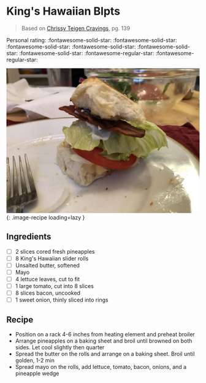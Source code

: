<!-- Needs Manual Review -->

# King's Hawaiian Blpts

> Based on [Chrissy Teigen Cravings], pg. 139

  [Chrissy Teigen Cravings]: https://www.penguinrandomhouse.com/books/252973/cravings-by-chrissy-teigen-with-adeena-sussman/

<!-- {cts} rating=3; (User can specify rating on scale of 1-5) -->
Personal rating: :fontawesome-solid-star: :fontawesome-solid-star: :fontawesome-solid-star: :fontawesome-solid-star: :fontawesome-solid-star: :fontawesome-solid-star: :fontawesome-regular-star: :fontawesome-regular-star:
<!-- {cte} -->

<!-- {cts} name_image=kings_hawaiian_blpts.jpeg; (User can specify image name) -->
![kings_hawaiian_blpts.jpeg](./kings_hawaiian_blpts.jpeg){: .image-recipe loading=lazy }
<!-- {cte} -->

## Ingredients

* [ ] 2 slices cored fresh pineapples
* [ ] 8 King's Hawaiian slider rolls
* [ ] Unsalted butter, softened
* [ ] Mayo
* [ ] 4 lettuce leaves, cut to fit
* [ ] 1 large tomato, cut into 8 slices
* [ ] 8 slices bacon, uncooked
* [ ] 1 sweet onion, thinly sliced into rings

## Recipe

* Position on a rack 4-6 inches from heating element and preheat broiler
* Arrange pineapples on a baking sheet and broil until browned on both sides. Let cool slightly then quarter
* Spread the butter on the rolls and arrange on a baking sheet. Broil until golden, 1-2 min
* Spread mayo on the rolls, add lettuce, tomato, bacon, onions, and a pineapple wedge
